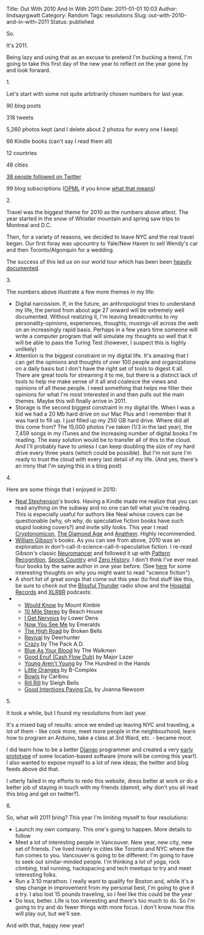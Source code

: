 Title: Out With 2010 And In With 2011
Date: 2011-01-01 10:03
Author: lindsayrgwatt
Category: Random
Tags: resolutions
Slug: out-with-2010-and-in-with-2011
Status: published

So.

It's 2011.

Being lazy and using that as an excuse to pretend I'm bucking a trend, I'm going to take this first day of the new year to reflect on the year gone by and look forward.

1\.

Let's start with some not quite arbitrarily chosen numbers for last year.

90 blog posts

318 tweets

5,260 photos kept (and I delete about 2 photos for every one I keep)

66 Kindle books (can't say I read them all)

12 countries

48 cities

[38 people followed on Twitter](http://twitter.com/#!/lindsayrgwatt/following)

99 blog subscriptions ([OPML](http://lindsayrgwatt.com/files/google-reader-subscriptions.xml) if you know [what that means](http://en.wikipedia.org/wiki/OPML))

2\.

Travel was the biggest theme for 2010 as the numbers above attest. The year started in the snow of Whistler mountain and spring saw trips to Montreal and D.C.

Then, for a variety of reasons, we decided to leave NYC and the real travel began. Our first foray was upcountry to Yale/New Haven to sell Wendy's car and then Toronto/Algonquin for a wedding.

The success of this led us on our world tour which has been been [heavily documented](http://lindsayrgwatt.com/blog/category/travel/).

3\.

The numbers above illustrate a few more themes in my life:

- Digital narcissism. If, in the future, an anthropologist tries to understand my life, the period from about age 27 onward will be extremely well documented. Without realizing it, I'm leaving breadcrumbs to my personality-opinions, experiences, thoughts, musings-all across the web on an increasingly rapid basis. Perhaps in a few years time someone will write a computer program that will simulate my thoughts so well that it will be able to pass the Turing Test (however, I suspect this is highly unlikely)
- Attention is the biggest constraint in my digital life. It's amazing that I can get the opinions and thoughts of over 100 people and organizations on a daily basis but I don't have the right set of tools to digest it all. There are great tools for streaming it to me, but there is a distinct lack of tools to help me make sense of it all and coalesce the views and opinions of all these people. I need something that helps me filter their opinions for what I'm most interested in and then pulls out the main themes. Maybe this will finally arrive in 2011.
- Storage is the second biggest constraint in my digital life. When I was a kid we had a 20 Mb hard drive on our Mac Plus and I remember that it was hard to fill up. I just filled up my 250 GB hard drive. Where did all this come from? The 15,000 photos I've taken (1/3 in the last year), the 7,459 songs in my iTunes and the increasing number of digital books I'm reading. The easy solution would be to transfer all of this to the cloud. And I'll probably have to unless I can keep doubling the size of my hard drive every three years (which could be possible). But I'm not sure I'm ready to trust the cloud with every last detail of my life. (And yes, there's an irony that I'm saying this in a blog post)

4\.

Here are some things that I enjoyed in 2010:

- [Neal Stephenson](http://en.wikipedia.org/wiki/Neal_Stephenson)'s books. Having a Kindle made me realize that you can read anything on the subway and no one can tell what you're reading. This is especially useful for authors like Neal whose covers can be questionable (why, oh why, do speculative fiction books have such stupid looking covers?) and invite silly looks. This year I read [Cryptonomicon](http://en.wikipedia.org/wiki/Cryptonomicon), [The Diamond Age](http://en.wikipedia.org/wiki/The_Diamond_Age) and [Anathem](http://en.wikipedia.org/wiki/Anathem). Highly recommended.
- [William Gibson](http://en.wikipedia.org/wiki/William_Gibson)'s books. As you can see from above, 2010 was an exploration in don't-call-it-science-call-it-speculative fiction. I re-read Gibson's classic [Neuromancer](http://en.wikipedia.org/wiki/Neuromancer) and followed it up with [Pattern Recognition](http://en.wikipedia.org/wiki/Pattern_Recognition_(novel)), [Spook Country](http://en.wikipedia.org/wiki/Spook_country) and [Zero History](http://en.wikipedia.org/wiki/Zero_History). I don't think I've ever read four books by the same author in one year before. (See [here](http://www.vccircle.com/500/news/paypal-co-founder-peter-thiel-facebook-education-life-extension) for some interesting thoughts on why you might want to read "science fiction")
- A short list of great songs that come out this year (to find stuff like this, be sure to check out the [Blissful Thunder](http://blissfulthunder.com/) radio show and the [Hospital Records](http://itunes.apple.com/us/podcast/hospital-records-podcast/id153880765) and [XLR8R](http://itunes.apple.com/us/podcast/xlr8r-audio-podcast/id78639164) podcasts:
- - [Would Know](http://itunes.apple.com/us/album/would-know/id376518884?i=376518892) by Mount Kimbie
  - [10 Mile Stereo](http://itunes.apple.com/us/album/10-mile-stereo/id349535407?i=349535435) by Beach House
  - [I Get Nervous](http://itunes.apple.com/us/album/i-get-nervous/id376118690?i=376118707) by Lower Dens
  - [Now You See Me](http://itunes.apple.com/us/album/now-you-see-me/id368521609?i=368521695) by Emeralds
  - [The High Road](http://itunes.apple.com/us/album/the-high-road/id353032605?i=353032606) by Broken Bells
  - [Revival](http://itunes.apple.com/us/album/revival/id387922299?i=387922441) by Deerhunter
  - [Crazy](http://itunes.apple.com/us/album/crazy/id362634461?i=362634504) by The Pack A.D.
  - [Blue As Your Blood](http://itunes.apple.com/us/album/blue-as-your-blood/id386079579?i=386079848) by The Walkmen
  - [Good Enuf (Cash Flow Dub)](http://itunes.apple.com/us/album/good-enuff-cash-flow-dub/id381740470?i=381740473) by Major Lazer
  - [Young Aren't Young](http://itunes.apple.com/us/album/young-arent-young/id390602475?i=390602487) by The Hundred in the Hands
  - [Little Oranges](http://itunes.apple.com/us/album/little-oranges/id378481157?i=378481211) by B-Complex
  - [Bowls](http://itunes.apple.com/us/album/bowls/id363590446?i=363590496) by Caribou
  - [Rill Rill](http://itunes.apple.com/us/album/rill-rill/id371959684?i=371959707) by Sleigh Bells
  - [Good Intentions Paving Co.](http://itunes.apple.com/us/album/good-intentions-paving-co/id354800970?i=354801178) by Joanna Newsom

5\.

It took a while, but I found my resolutions from last year.

It's a mixed bag of results: since we ended up leaving NYC and traveling, a lot of them - like cook more, meet more people in the neighbourhood, learn how to program an Arduino, take a class at 3rd Ward, etc. - became moot.

I did learn how to be a better [Django](http://www.djangoproject.com/) programmer and created a very [early prototype](http://www.placetoid.com/lindsayrgwatt/) of some location-based software (more will be coming this year!). I also wanted to expose myself to a lot of new ideas; the twitter and blog feeds above did that.

I utterly failed in my efforts to redo this website, dress better at work or do a better job of staying in touch with my friends (damnit, why don't you all read this blog and get on twitter?).

6\.

So, what will 2011 bring? This year I'm limiting myself to four resolutions:

- Launch my own company. This one's going to happen. More details to follow
- Meet a lot of interesting people in Vancouver. New year, new city, new set of friends. I've lived mainly in cities like Toronto and NYC where the fun comes to you. Vancouver is going to be different: I'm going to have to seek out similar-minded people. I'm thinking a lot of yoga, rock climbing, trail running, hackspacing and tech meetups to try and meet interesting folks.
- Run a 3:10 marathon. I really want to qualify for Boston and, while it's a step change in improvement from my personal best, I'm going to give it a try. I also lost 15 pounds traveling, so I feel like this could be the year
- Do less, better. Life is too interesting and there's too much to do. So I'm going to try and do fewer things with more focus. I don't know how this will play out, but we'll see.

And with that, happy new year!
